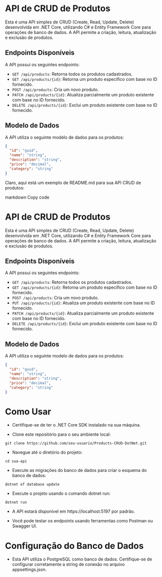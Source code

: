 # API de CRUD de Produtos

Esta é uma API simples de CRUD (Create, Read, Update, Delete) desenvolvida em .NET Core, utilizando C# e Entity Framework Core para operações de banco de dados. A API permite a criação, leitura, atualização e exclusão de produtos.

## Endpoints Disponíveis

A API possui os seguintes endpoints:

- `GET /api/products`: Retorna todos os produtos cadastrados.
- `GET /api/products/{id}`: Retorna um produto específico com base no ID fornecido.
- `POST /api/products`: Cria um novo produto.
- `PATCH /api/products/{id}`: Atualiza parcialmente um produto existente com base no ID fornecido.
- `DELETE /api/products/{id}`: Exclui um produto existente com base no ID fornecido.

## Modelo de Dados

A API utiliza o seguinte modelo de dados para os produtos:

```json
{
  "id": "guid",
  "name": "string",
  "description": "string",
  "price": "decimal",
  "category": "string"
}
```

Claro, aqui está um exemplo de README.md para sua API CRUD de produtos:

markdown
Copy code
# API de CRUD de Produtos

Esta é uma API simples de CRUD (Create, Read, Update, Delete) desenvolvida em .NET Core, utilizando C# e Entity Framework Core para operações de banco de dados. A API permite a criação, leitura, atualização e exclusão de produtos.

## Endpoints Disponíveis

A API possui os seguintes endpoints:

- `GET /api/products`: Retorna todos os produtos cadastrados.
- `GET /api/products/{id}`: Retorna um produto específico com base no ID fornecido.
- `POST /api/products`: Cria um novo produto.
- `PUT /api/products/{id}`: Atualiza um produto existente com base no ID fornecido.
- `PATCH /api/products/{id}`: Atualiza parcialmente um produto existente com base no ID fornecido.
- `DELETE /api/products/{id}`: Exclui um produto existente com base no ID fornecido.

## Modelo de Dados

A API utiliza o seguinte modelo de dados para os produtos:

```json
{
  "id": "guid",
  "name": "string",
  "description": "string",
  "price": "decimal",
  "category": "string"
}
```
# Como Usar

- Certifique-se de ter o .NET Core SDK instalado na sua máquina.

- Clone este repositório para o seu ambiente local:

```
git clone https://github.com/seu-usuario/Products-CRUD-DotNet.git
```

- Navegue até o diretório do projeto:

```
cd sua-api
```

- Execute as migrações do banco de dados para criar o esquema do banco de dados:

```
dotnet ef database update
```

- Execute o projeto usando o comando dotnet run:

```
dotnet run
```
- A API estará disponível em https://localhost:5197 por padrão.

- Você pode testar os endpoints usando ferramentas como Postman ou Swagger UI.

# Configuração do Banco de Dados
- Esta API utiliza o PostgreSQL como banco de dados. Certifique-se de configurar corretamente a string de conexão no arquivo appsettings.json.